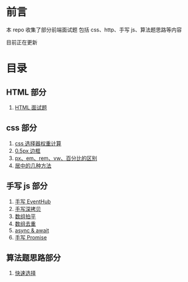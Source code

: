 # 前言

本 repo 收集了部分前端面试题 包括 css、http、手写 js、算法题思路等内容

目前正在更新

# 目录

## HTML 部分

1. [HTML 面试题](./src/前端剑指offer/HTML/HTML面试题.md)

## css 部分

1. [css 选择器权重计算](./src/前端剑指offer/css/css选择器权重.md)
2. [0.5px 边框](./src/前端剑指offer/css/0.5px边框.md)
3. [px、em、rem、vw、百分比的区别](./src/前端剑指offer/css/px.md)
4. [居中的几种方法](./src/前端剑指offer/css/居中.md)

## 手写 js 部分

1. [手写 EventHub](./src/js专精/EventHub/EventHub.md)
2. [手写深拷贝](./src/js专精/手写深拷贝/手写深拷贝.md)
3. [数组拍平](./src/js专精/数组拍平/数组拍平.md)
4. [数组去重](./src/js专精/数组去重/数组去重.md)
5. [async & await](./src/js专精/async%20await/async%20await.md)
6. [手写 Promise](./src/js/../js专精/手写Promise/手写Promise.md)

## 算法题思路部分

1. [快速选择](./src/算法思路/快速选择/快速选择.md)

